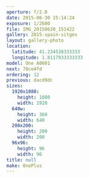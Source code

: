 ```yaml
---
aperture: f/2.0
date: 2015-06-30 15:14:24
exposure: 1/2600
file: IMG_20150630_151422
gallery: 2015-spain-sitges
layout: gallery-photo
location:
  latitude: 41.234538333333
  longitude: 1.8117933333333
model: One A0001
next: 70ce4fd
ordering: 12
previous: dacd9dc
sizes:
  1920x1080:
    height: 1080
    width: 1920
  640w:
    height: 360
    width: 640
  200x200:
    height: 200
    width: 200
  96x96:
    height: 96
    width: 96
title: null
make: OnePlus
---
```

